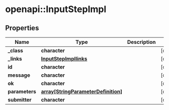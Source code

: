 # openapi::InputStepImpl


## Properties
Name | Type | Description | Notes
------------ | ------------- | ------------- | -------------
**_class** | **character** |  | [optional] 
**_links** | [**InputStepImpllinks**](InputStepImpllinks.md) |  | [optional] 
**id** | **character** |  | [optional] 
**message** | **character** |  | [optional] 
**ok** | **character** |  | [optional] 
**parameters** | [**array[StringParameterDefinition]**](StringParameterDefinition.md) |  | [optional] 
**submitter** | **character** |  | [optional] 


